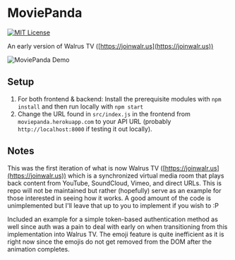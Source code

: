 # MoviePanda
[![MIT License](https://img.shields.io/dub/l/vibe-d.svg)](https://github.com/nitinankad/utdegree-planner/blob/master/LICENSE)

An early version of Walrus TV ([https://joinwalr.us](https://joinwalr.us))

![MoviePanda Demo](https://user-images.githubusercontent.com/46038298/89197551-805fbc80-d571-11ea-94e1-e2318b05ca31.png)

## Setup
1. For both frontend & backend: Install the prerequisite modules with `npm install` and then run locally with `npm start`
2. Change the URL found in `src/index.js` in the frontend from `moviepanda.herokuapp.com` to your API URL (probably `http://localhost:8000` if testing it out locally).

## Notes
This was the first iteration of what is now Walrus TV ([https://joinwalr.us](https://joinwalr.us)) which is a synchronized virtual media room that plays back content from YouTube, SoundCloud, Vimeo, and direct URLs. This is repo will not be maintained but rather (hopefully) serve as an example for those interested in seeing how it works. A good amount of the code is unimplemented but I'll leave that up to you to implement if you wish to :P

Included an example for a simple token-based authentication method as well since auth was a pain to deal with early on when transitioning from this implementation into Walrus TV. The emoji feature is quite inefficient as it is right now since the emojis do not get removed from the DOM after the animation completes. 
